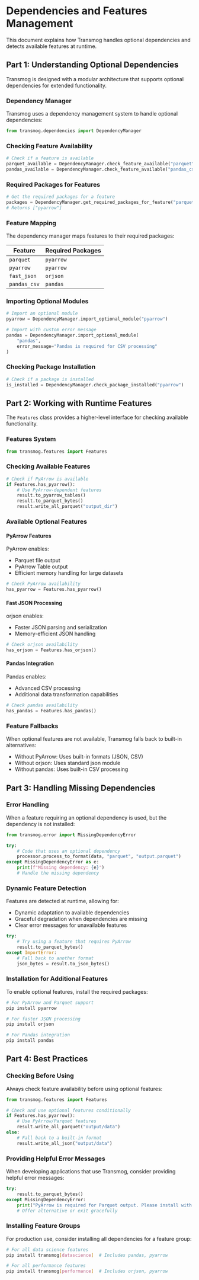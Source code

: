 # Dependencies and Features Management

This document explains how Transmog handles optional dependencies and detects available features at runtime.

## Part 1: Understanding Optional Dependencies

Transmog is designed with a modular architecture that supports optional dependencies for extended functionality.

### Dependency Manager

Transmog uses a dependency management system to handle optional dependencies:

```python
from transmog.dependencies import DependencyManager
```

### Checking Feature Availability

```python
# Check if a feature is available
parquet_available = DependencyManager.check_feature_available("parquet")
pandas_available = DependencyManager.check_feature_available("pandas_csv")
```

### Required Packages for Features

```python
# Get the required packages for a feature
packages = DependencyManager.get_required_packages_for_feature("parquet")
# Returns ["pyarrow"]
```

### Feature Mapping

The dependency manager maps features to their required packages:

| Feature | Required Packages |
|---------|------------------|
| `parquet` | `pyarrow` |
| `pyarrow` | `pyarrow` |
| `fast_json` | `orjson` |
| `pandas_csv` | `pandas` |

### Importing Optional Modules

```python
# Import an optional module
pyarrow = DependencyManager.import_optional_module("pyarrow")

# Import with custom error message
pandas = DependencyManager.import_optional_module(
    "pandas",
    error_message="Pandas is required for CSV processing"
)
```

### Checking Package Installation

```python
# Check if a package is installed
is_installed = DependencyManager.check_package_installed("pyarrow")
```

## Part 2: Working with Runtime Features

The `Features` class provides a higher-level interface for checking available functionality.

### Features System

```python
from transmog.features import Features
```

### Checking Available Features

```python
# Check if PyArrow is available
if Features.has_pyarrow():
    # Use PyArrow-dependent features
    result.to_pyarrow_tables()
    result.to_parquet_bytes()
    result.write_all_parquet("output_dir")
```

### Available Optional Features

#### PyArrow Features

PyArrow enables:

- Parquet file output
- PyArrow Table output
- Efficient memory handling for large datasets

```python
# Check PyArrow availability
has_pyarrow = Features.has_pyarrow()
```

#### Fast JSON Processing

orjson enables:

- Faster JSON parsing and serialization
- Memory-efficient JSON handling

```python
# Check orjson availability
has_orjson = Features.has_orjson()
```

#### Pandas Integration

Pandas enables:

- Advanced CSV processing
- Additional data transformation capabilities

```python
# Check pandas availability
has_pandas = Features.has_pandas()
```

### Feature Fallbacks

When optional features are not available, Transmog falls back to built-in alternatives:

- Without PyArrow: Uses built-in formats (JSON, CSV)
- Without orjson: Uses standard json module
- Without pandas: Uses built-in CSV processing

## Part 3: Handling Missing Dependencies

### Error Handling

When a feature requiring an optional dependency is used, but the dependency is not installed:

```python
from transmog.error import MissingDependencyError

try:
    # Code that uses an optional dependency
    processor.process_to_format(data, "parquet", "output.parquet")
except MissingDependencyError as e:
    print(f"Missing dependency: {e}")
    # Handle the missing dependency
```

### Dynamic Feature Detection

Features are detected at runtime, allowing for:

- Dynamic adaptation to available dependencies
- Graceful degradation when dependencies are missing
- Clear error messages for unavailable features

```python
try:
    # Try using a feature that requires PyArrow
    result.to_parquet_bytes()
except ImportError:
    # Fall back to another format
    json_bytes = result.to_json_bytes()
```

### Installation for Additional Features

To enable optional features, install the required packages:

```bash
# For PyArrow and Parquet support
pip install pyarrow

# For faster JSON processing
pip install orjson

# For Pandas integration
pip install pandas
```

## Part 4: Best Practices

### Checking Before Using

Always check feature availability before using optional features:

```python
from transmog.features import Features

# Check and use optional features conditionally
if Features.has_pyarrow():
    # Use PyArrow/Parquet features
    result.write_all_parquet("output/data")
else:
    # Fall back to a built-in format
    result.write_all_json("output/data")
```

### Providing Helpful Error Messages

When developing applications that use Transmog, consider providing helpful error messages:

```python
try:
    result.to_parquet_bytes()
except MissingDependencyError:
    print("PyArrow is required for Parquet output. Please install with 'pip install pyarrow'.")
    # Offer alternative or exit gracefully
```

### Installing Feature Groups

For production use, consider installing all dependencies for a feature group:

```bash
# For all data science features
pip install transmog[datascience]  # Includes pandas, pyarrow

# For all performance features
pip install transmog[performance]  # Includes orjson, pyarrow
```
